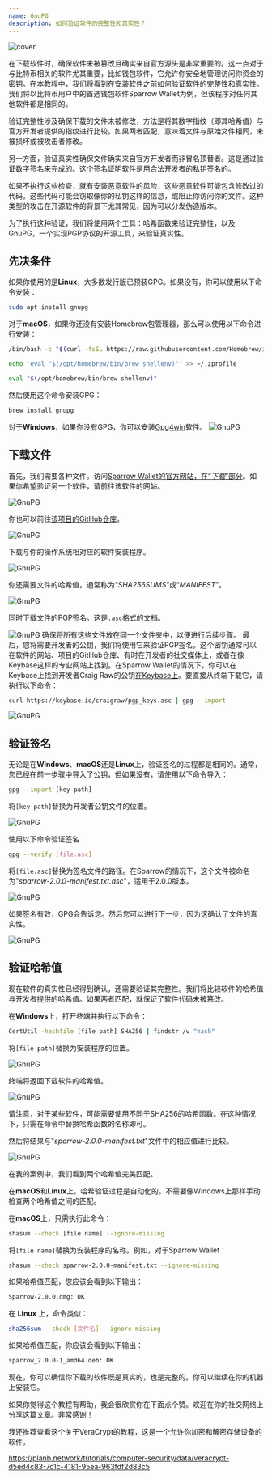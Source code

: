 ```yaml
---
name: GnuPG
description: 如何验证软件的完整性和真实性？
---
```

![cover](assets/cover.webp)

在下载软件时，确保软件未被篡改且确实来自官方源头是非常重要的。这一点对于与比特币相关的软件尤其重要，比如钱包软件，它允许你安全地管理访问你资金的密钥。在本教程中，我们将看到在安装软件之前如何验证软件的完整性和真实性。我们将以比特币用户中的首选钱包软件Sparrow Wallet为例，但该程序对任何其他软件都是相同的。

验证完整性涉及确保下载的文件未被修改，方法是将其数字指纹（即其哈希值）与官方开发者提供的指纹进行比较。如果两者匹配，意味着文件与原始文件相同，未被损坏或被攻击者修改。

另一方面，验证真实性确保文件确实来自官方开发者而非冒名顶替者。这是通过验证数字签名来完成的。这个签名证明软件是用合法开发者的私钥签名的。

如果不执行这些检查，就有安装恶意软件的风险，这些恶意软件可能包含修改过的代码。这些代码可能会窃取像你的私钥这样的信息，或阻止你访问你的文件。这种类型的攻击在开源软件的背景下尤其常见，因为可以分发伪造版本。

为了执行这种验证，我们将使用两个工具：哈希函数来验证完整性，以及GnuPG，一个实现PGP协议的开源工具，来验证真实性。

## 先决条件

如果你使用的是**Linux**，大多数发行版已预装GPG。如果没有，你可以使用以下命令安装：

```bash
sudo apt install gnupg
```

对于**macOS**，如果你还没有安装Homebrew包管理器，那么可以使用以下命令进行安装：

```bash
/bin/bash -c "$(curl -fsSL https://raw.githubusercontent.com/Homebrew/install/HEAD/install.sh)"
```

```bash
echo 'eval "$(/opt/homebrew/bin/brew shellenv)"' >> ~/.zprofile
```

```bash
eval "$(/opt/homebrew/bin/brew shellenv)"
```

然后使用这个命令安装GPG：

```bash
brew install gnupg
```
对于**Windows**，如果你没有GPG，你可以安装[Gpg4win](https://www.gpg4win.org/)软件。
![GnuPG](assets/notext/01.webp)

## 下载文件

首先，我们需要各种文件。访问[Sparrow Wallet的官方网站，在“*下载*”部分](https://sparrowwallet.com/download/)。如果你希望验证另一个软件，请前往该软件的网站。

![GnuPG](assets/notext/02.webp)

你也可以前往[该项目的GitHub仓库](https://github.com/sparrowwallet/sparrow/releases)。

![GnuPG](assets/notext/03.webp)

下载与你的操作系统相对应的软件安装程序。

![GnuPG](assets/notext/04.webp)

你还需要文件的哈希值，通常称为“*SHA256SUMS*”或“*MANIFEST*”。

![GnuPG](assets/notext/05.webp)

同时下载文件的PGP签名。这是`.asc`格式的文档。

![GnuPG](assets/notext/06.webp)
确保将所有这些文件放在同一个文件夹中，以便进行后续步骤。
最后，您将需要开发者的公钥，我们将使用它来验证PGP签名。这个密钥通常可以在软件的网站、项目的GitHub仓库、有时在开发者的社交媒体上，或者在像Keybase这样的专业网站上找到。在Sparrow Wallet的情况下，你可以在Keybase上找到开发者Craig Raw的公钥[在Keybase上](https://keybase.io/craigraw)。要直接从终端下载它，请执行以下命令：

```bash
curl https://keybase.io/craigraw/pgp_keys.asc | gpg --import
```

![GnuPG](assets/notext/07.webp)

## 验证签名

无论是在**Windows**、**macOS**还是**Linux**上，验证签名的过程都是相同的。通常，您已经在前一步骤中导入了公钥，但如果没有，请使用以下命令导入：

```bash
gpg --import [key path]
```

将`[key path]`替换为开发者公钥文件的位置。

![GnuPG](assets/notext/08.webp)

使用以下命令验证签名：

```bash
gpg --verify [file.asc]
```

将`[file.asc]`替换为签名文件的路径。在Sparrow的情况下，这个文件被命名为"*sparrow-2.0.0-manifest.txt.asc*"，适用于2.0.0版本。

![GnuPG](assets/notext/09.webp)

如果签名有效，GPG会告诉您。然后您可以进行下一步，因为这确认了文件的真实性。

![GnuPG](assets/notext/10.webp)

## 验证哈希值
现在软件的真实性已经得到确认，还需要验证其完整性。我们将比较软件的哈希值与开发者提供的哈希值。如果两者匹配，就保证了软件代码未被篡改。

在**Windows**上，打开终端并执行以下命令：

```bash
CertUtil -hashfile [file path] SHA256 | findstr /v "hash"
```

将`[file path]`替换为安装程序的位置。

![GnuPG](assets/notext/11.webp)

终端将返回下载软件的哈希值。

![GnuPG](assets/notext/12.webp)

请注意，对于某些软件，可能需要使用不同于SHA256的哈希函数。在这种情况下，只需在命令中替换哈希函数的名称即可。

然后将结果与"*sparrow-2.0.0-manifest.txt*"文件中的相应值进行比较。

![GnuPG](assets/notext/13.webp)

在我的案例中，我们看到两个哈希值完美匹配。

在**macOS**和**Linux**上，哈希验证过程是自动化的。不需要像Windows上那样手动检查两个哈希值之间的匹配。

在**macOS**上，只需执行此命令：

```bash
shasum --check [file name] --ignore-missing
```

将`[file name]`替换为安装程序的名称。例如，对于Sparrow Wallet：

```bash
shasum --check sparrow-2.0.0-manifest.txt --ignore-missing
```

如果哈希值匹配，您应该会看到以下输出：

```bash
Sparrow-2.0.0.dmg: OK
```
在 **Linux** 上，命令类似：
```bash
sha256sum --check [文件名] --ignore-missing
```

如果哈希值匹配，你应该会看到以下输出：

```bash
sparrow_2.0.0-1_amd64.deb: OK
```

现在，你可以确信你下载的软件既是真实的，也是完整的。你可以继续在你的机器上安装它。

如果你觉得这个教程有帮助，我会很欣赏你在下面点个赞。欢迎在你的社交网络上分享这篇文章。非常感谢！

我还推荐查看这个关于VeraCrypt的教程，这是一个允许你加密和解密存储设备的软件。

https://planb.network/tutorials/computer-security/data/veracrypt-d5ed4c83-7c1c-4181-95ea-963fdf2d83c5
